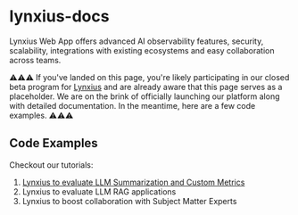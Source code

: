 # lynxius-docs
Lynxius Web App offers advanced AI observability features, security, scalability, integrations with existing ecosystems and easy collaboration across teams.


:warning::warning::warning: If you've landed on this page, you're likely participating in our closed beta program for [Lynxius](https://www.lynxius.ai/) and are already aware that this page serves as a placeholder. We are on the brink of officially launching our platform along with detailed documentation. In the meantime, here are a few code examples. :warning::warning::warning:

## Code Examples

Checkout our tutorials:

1. [Lynxius to evaluate LLM Summarization and Custom Metrics](./tutorials/AI_medical_scribe_with_UI.ipynb)
2. Lynxius to evaluate LLM RAG applications
3. Lynxius to boost collaboration with Subject Matter Experts
